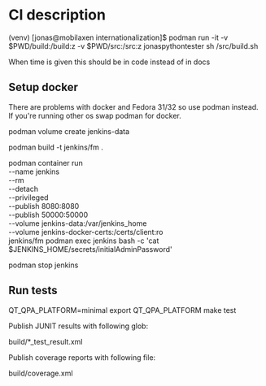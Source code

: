 # CI description

(venv) [jonas@mobilaxen internationalization]$ podman run -it -v $PWD/build:/build:z -v $PWD/src:/src:z jonaspythontester sh /src/build.sh


When time is given this should be in code instead of in docs

## Setup docker


There are problems with docker and Fedora 31/32 so use podman instead.
If you're running other os swap podman for docker.

podman volume create jenkins-data

podman build -t jenkins/fm .

podman container run \
  --name jenkins \
  --rm \
  --detach \
  --privileged \
  --publish 8080:8080 \
  --publish 50000:50000 \
  --volume jenkins-data:/var/jenkins_home \
  --volume jenkins-docker-certs:/certs/client:ro \
  jenkins/fm
podman exec jenkins bash -c 'cat $JENKINS_HOME/secrets/initialAdminPassword'

podman stop jenkins


## Run tests

QT_QPA_PLATFORM=minimal
export QT_QPA_PLATFORM
make test


Publish JUNIT results with following glob:

build/*_test_result.xml

Publish coverage reports  with following file:

build/coverage.xml